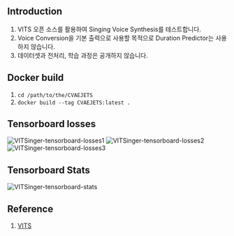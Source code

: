 ## Introduction
1. VITS 오픈 소스를 활용하여 Singing Voice Synthesis를 테스트합니다.
2. Voice Conversion을 기본 출력으로 사용할 목적으로 Duration Predictor는 사용하지 않습니다.
3. 데이터셋과 전처리, 학습 과정은 공개하지 않습니다. 


## Docker build
1. `cd /path/to/the/CVAEJETS`
2. `docker build --tag CVAEJETS:latest .`


## Tensorboard losses
![VITSinger-tensorboard-losses1](https://user-images.githubusercontent.com/69423543/184306443-6be46dd6-c438-4e66-9606-f070d54b18dc.png)
![VITSinger-tensorboard-losses2](https://user-images.githubusercontent.com/69423543/184306450-6f72c1d9-e423-40be-a70c-02b7d3119406.png)
![VITSinger-tensorboard-losses3](https://user-images.githubusercontent.com/69423543/184306475-4808546b-58c1-4f31-b712-8d66d661710c.png)


## Tensorboard Stats
![VITSinger-tensorboard-stats](https://user-images.githubusercontent.com/69423543/184306483-a9144718-f2da-4885-8747-2d45cb6a0896.png)


## Reference
1. [VITS](https://github.com/jaywalnut310/vits)
